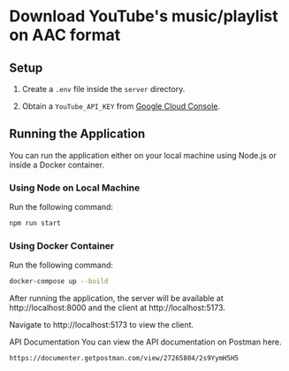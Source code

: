 # Download YouTube's music/playlist on AAC format

## Setup

1. Create a `.env` file inside the `server` directory.

2. Obtain a `YouTube_API_KEY` from [Google Cloud Console](https://console.cloud.google.com/).

## Running the Application

You can run the application either on your local machine using Node.js or inside a Docker container.

### Using Node on Local Machine

Run the following command:

```bash
npm run start
```

### Using Docker Container

Run the following command:

```bash
docker-compose up --build
```

After running the application, the server will be available at http://localhost:8000 and the client at http://localhost:5173.

Navigate to http://localhost:5173 to view the client.

API Documentation
You can view the API documentation on Postman here.

```
https://documenter.getpostman.com/view/27265804/2s9YymH5H5
```
